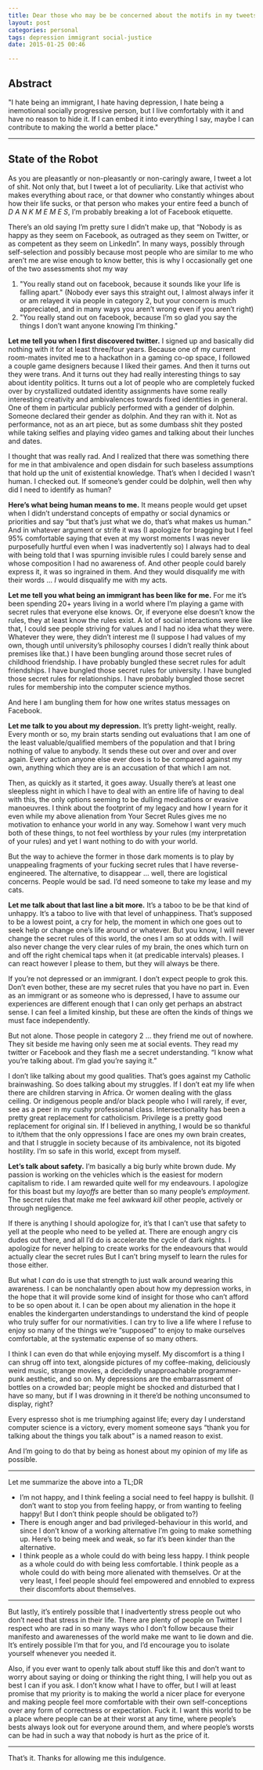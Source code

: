 ```yaml
---
title: Dear those who may be be concerned about the motifs in my tweets (I'm all right, it's political and literary)
layout: post
categories: personal
tags: depression immigrant social-justice
date: 2015-01-25 00:46

---
```


Abstract
--------
"I hate being an immigrant, I hate having depression, I hate being a inemotional socially progressive person, but I live comfortably with it and have no reason to hide it. If I can embed it into everything I say, maybe I can contribute to making the world a better place."

---

State of the Robot
------------------

As you are pleasantly or non-pleasantly or non-caringly aware, I tweet a lot of shit. Not only that, but I tweet a lot of peculiarity. Like that activist who makes everything about race, or that downer who constantly whinges about how their life sucks, or that person who makes your entire feed a bunch of _D A N K M E M E S_, I’m probably breaking a lot of Facebook etiquette.

There’s an old saying I’m pretty sure I didn’t make up, that “Nobody is as happy as they seem on Facebook, as outraged as they seem on Twitter, or as competent as they seem on LinkedIn”. In many ways, possibly through self-selection and possibly because most people who are similar to me who aren’t me are wise enough to know better, this is why I occasionally get one of the two assessments shot my way

1. "You really stand out on facebook, because it sounds like your life is falling apart." (Nobody ever says this straight out, I almost always infer it or am relayed it via people in category 2, but your concern is much appreciated, and in many ways you aren’t wrong even if you aren’t right)
2. "You really stand out on facebook, because I’m so glad you say the things I don’t want anyone knowing I’m thinking."

**Let me tell you when I first discovered twitter.** I signed up and basically did nothing with it for at least three/four years. Because one of my current room-mates invited me to a hackathon in a gaming co-op space, I followed a couple game designers because I liked their games. And then it turns out they were trans. And it turns out they had really interesting things to say about identity politics. It turns out a lot of people who are completely fucked over by crystallized outdated identity assignments have some really interesting creativity and ambivalences towards fixed identities in general. One of them in particular publicly performed with a gender of dolphin.
Someone declared their gender as dolphin. And they ran with it. Not as performance, not as an art piece, but as some dumbass shit they posted while taking selfies and playing video games and talking about their lunches and dates.

I thought that was really rad. And I realized that there was something there for me in that ambivalence and open disdain for such baseless assumptions that hold up the unit of existential knowledge.
That’s when I decided I wasn’t human. I checked out. If someone’s gender could be dolphin, well then why did I need to identify as human?

**Here’s what being human means to me.** It means people would get upset when I didn’t understand concepts of empathy or social dynamics or priorities and say “but that’s just what we do, that’s what makes us human.” And in whatever argument or strife it was (I apologize for bragging but I feel 95% comfortable saying that even at my worst moments I was never purposefully hurtful even when I was inadvertently so) I always had to deal with being told that I was spurning invisible rules I could barely sense and whose composition I had no awareness of. And other people could barely express it, it was so ingrained in them. And they would disqualify me with their words … _I_ would disqualify me with my acts.

**Let me tell you what being an immigrant has been like for me.** For me it’s been spending 20+ years living in a world where I’m playing a game with secret rules that everyone else knows. Or, if everyone else doesn’t know the rules, they at least know the rules exist. A lot of social interactions were like that, I could see people striving for values and I had no idea what they were. Whatever they were, they didn’t interest me (I suppose I had values of my own, though until university’s philosophy courses I didn’t really think about premises like that.)
I have been bungling around those secret rules of childhood friendship. I have probably bungled these secret rules for adult friendships. I have bungled those secret rules for university. I have bungled those secret rules for relationships. I have probably bungled those secret rules for membership into the computer science mythos.

And here I am bungling them for how one writes status messages on Facebook.

**Let me talk to you about my depression.** It’s pretty light-weight, really. Every month or so, my brain starts sending out evaluations that I am one of the least valuable/qualified members of the population and that I bring nothing of value to anybody. It sends these out over and over and over again. Every action anyone else ever does is to be compared against my own, anything which they are is an accusation of that which I am not.

Then, as quickly as it started, it goes away. Usually there’s at least one sleepless night in which I have to deal with an entire life of having to deal with this, the only options seeming to be dulling medications or evasive manoeuvres. I think about the footprint of my legacy and how I yearn for it even while my above alienation from Your Secret Rules gives me no motivation to enhance your world in any way. Somehow I want very much both of these things, to not feel worthless by your rules (my interpretation of your rules) and yet I want nothing to do with your world.

But the way to achieve the former in those dark moments is to play by unappealing fragments of your fucking secret rules that I have reverse-engineered. The alternative, to disappear … well, there are logistical concerns. People would be sad. I’d need someone to take my lease and my cats.

**Let me talk about that last line a bit more.** It’s a taboo to be be that kind of unhappy. It’s a taboo to live with that level of unhappiness. That’s supposed to be a lowest point, a cry for help, the moment in which one goes out to seek help or change one’s life around or whatever.
But you know, I will never change the secret rules of this world, the ones I am so at odds with. I will also never change the very clear rules of my brain, the ones which turn on and off the right chemical taps when it (at predicable intervals) pleases. I can react however I please to them, but they will always be there.

If you’re not depressed or an immigrant. I don’t expect people to grok this. Don’t even bother, these are my secret rules that you have no part in. Even as an immigrant or as someone who is depressed, I have to assume our experiences are different enough that I can only get perhaps an abstract sense. I can feel a limited kinship, but these are often the kinds of things we must face independently.

But not alone. Those people in category 2 … they friend me out of nowhere. They sit beside me having only seen me at social events. They read my twitter or Facebook and they flash me a secret understanding. “I know what you’re talking about. I’m glad you’re saying it.”

I don’t like talking about my good qualities. That’s goes against my Catholic brainwashing. So does talking about my struggles. If I don’t eat my life when there are children starving in Africa. Or women dealing with the glass ceiling. Or indigenous people and/or black people who I will rarely, if ever, see as a peer in my cushy professional class. Intersectionality has been a pretty great replacement for catholicism. Privilege is a pretty good replacement for original sin.
If I believed in anything, I would be so thankful to it/them that the only oppressions I face are ones my own brain creates, and that I struggle in society because of its ambivalence, not its bigoted hostility. I’m so safe in this world, except from myself.

**Let’s talk about safety.** I’m basically a big burly white brown dude. My passion is working on the vehicles which is the easiest for modern capitalism to ride. I am rewarded quite well for my endeavours. I apologize for this boast but my _layoffs_ are better than so many people’s _employment_. The secret rules that make me feel awkward *kill* other people, actively or through negligence.

If there is anything I should apologize for, it’s that I can’t use that safety to yell at the people who need to be yelled at. There are enough angry cis dudes out there, and all I’d do is accelerate the cycle of dark nights. I apologize for never helping to create works for the endeavours that would actually clear the secret rules  But I can’t bring myself to learn the rules for those either.

But what I _can_ do is use that strength to just walk around wearing this awareness. I can be nonchalantly open about how my depression works, in the hope that it will provide some kind of insight for those who can’t afford to be so open about it. I can be open about my alienation in the hope it enables the kindergarten understandings to understand the kind of people who truly suffer for our normativities.
I can try to live a life where I refuse to enjoy so many of the things we’re “supposed” to enjoy to make ourselves comfortable, at the systematic expense of so many others.

I think I can even do that while enjoying myself. My discomfort is a thing I can shrug off into text, alongside pictures of my coffee-making, deliciously weird music, strange movies, a decidedly unapproachable programmer-punk aesthetic, and so on. My depressions are the embarrassment of  bottles on a crowded bar; people might be shocked and disturbed that I have so many, but if I was drowning in it there’d be nothing unconsumed to display, right?

Every espresso shot is me triumphing against life; every day I understand computer science is a victory, every moment someone says “thank you for talking about the things you talk about” is a named reason to exist.

And I’m going to do that by being as honest about my opinion of my life as possible.

***

Let me summarize the above into a TL;DR

* I’m not happy, and I think feeling a social need to feel happy is bullshit. (I don’t want to stop you from feeling happy, or from wanting to feeling happy! But I don’t think people should be obligated to?)
* There is enough anger and bad privileged-behaviour in this world, and since I don’t know of a working alternative I’m going to make something up. Here’s to being meek and weak, so far it’s been kinder than the alternative.
* I think people as a whole could do with being less happy. I think people as a whole could do with being less comfortable. I think people as a whole could do with being more alienated with themselves. Or at the very least, I feel people should feel empowered and ennobled to express their discomforts about themselves.

***

But lastly, it’s entirely possible that I inadvertently stress people out who don’t need that stress in their life. There are plenty of people on Twitter I respect who are rad in so many ways who I don’t follow because their manifesto and awarenesses of the world make me want to lie down and die. It’s entirely possible I’m that for you, and I’d encourage you to isolate yourself whenever you needed it.

Also, if you ever want to openly talk about stuff like this and don’t want to worry about saying or doing or thinking the right thing, I will help you out as best I can if you ask. I don’t know what I have to offer, but I will at least promise that my priority is to making the world a nicer place for everyone and making people feel more comfortable with their own self-conceptions over any form of correctness or expectation. Fuck it. I want this world to be a place where people can be at their worst at any time, where people’s bests always look out for everyone around them, and where people’s worsts can be had in such a way that nobody is hurt as the price of it.

***

That’s it. Thanks for allowing me this indulgence.
